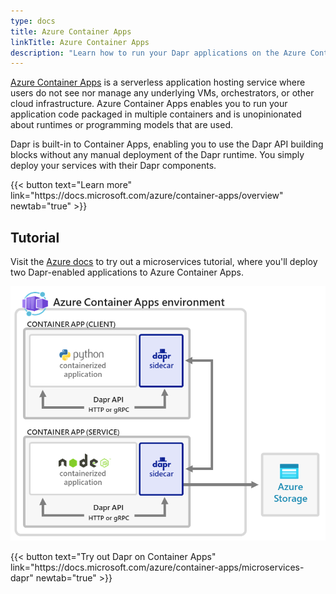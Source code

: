 ```yaml
---
type: docs
title: Azure Container Apps
linkTitle: Azure Container Apps
description: "Learn how to run your Dapr applications on the Azure Container Apps serverless platform "
---
```


[Azure Container Apps](https://docs.microsoft.com/azure/container-apps/overview) is a serverless application hosting service where users do not see nor manage any underlying VMs, orchestrators, or other cloud infrastructure. Azure Container Apps enables you to run your application code packaged in multiple containers and is unopinionated about runtimes or programming models that are used.

Dapr is built-in to Container Apps, enabling you to use the Dapr API building blocks without any manual deployment of the Dapr runtime. You simply deploy your services with their Dapr components.

{{< button text="Learn more" link="https\://docs.microsoft.com/azure/container-apps/overview" newtab="true" >}}

## Tutorial

Visit the [Azure docs](https://docs.microsoft.com/azure/container-apps/microservices-dapr) to try out a microservices tutorial, where you'll deploy two Dapr-enabled applications to Azure Container Apps.

<img src="azure-container-apps-microservices-dapr.png" alt="Diagram of a Container Apps environment with two Dapr services" style="width:600px" >

{{< button text="Try out Dapr on Container Apps" link="https\://docs.microsoft.com/azure/container-apps/microservices-dapr" newtab="true" >}}
